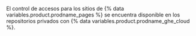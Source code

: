 El control de accesos para los sitios de {% data variables.product.prodname_pages %} se encuentra disponible en los repositorios privados con {% data variables.product.prodname_ghe_cloud %}.
